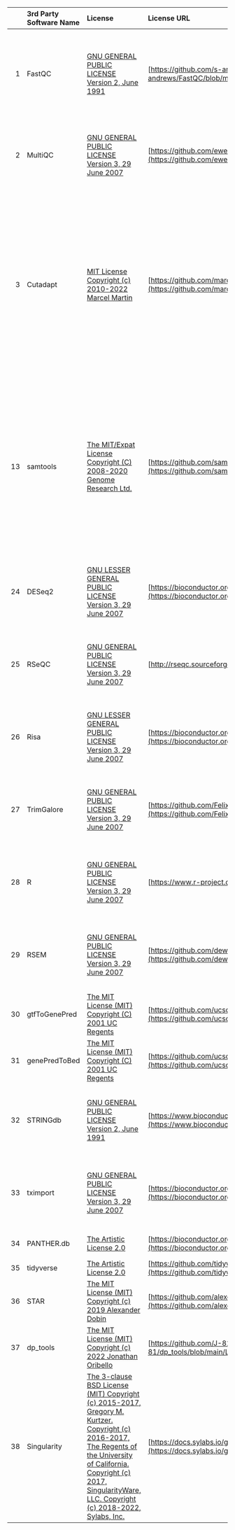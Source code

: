 |     | 3rd Party Software Name | License                                                                                                                                                                                                                                                                                         | License URL                                                                                                                                                      | Copyright Notice                                                                                                                                                                                                                                                                                                                                                                                                                                                                                                     |
| --: | :---------------------- | :---------------------------------------------------------------------------------------------------------------------------------------------------------------------------------------------------------------------------------------------------------------------------------------------- | :--------------------------------------------------------------------------------------------------------------------------------------------------------------- | :------------------------------------------------------------------------------------------------------------------------------------------------------------------------------------------------------------------------------------------------------------------------------------------------------------------------------------------------------------------------------------------------------------------------------------------------------------------------------------------------------------------- |
|   1 | FastQC                  | [GNU GENERAL PUBLIC LICENSE Version 2, June 1991](RNAseq_3rd_Party_Software_Licenses/FASTQC_LICENSE.pdf)                                                                                                                                                                                        | [https://github.com/s-andrews/FastQC/blob/master/LICENSE](https://github.com/s-andrews/FastQC/blob/master/LICENSE)                                               | Copyright (C) 1989, 1991 Free Software Foundation, Inc., 51 Franklin Street, Fifth Floor, Boston, MA 02110-1301 USA Everyone is permitted to copy and distribute verbatim copies of this license document, but changing it is not allowed.                                                                                                                                                                                                                                                                           |
|   2 | MultiQC                 | [GNU GENERAL PUBLIC LICENSE Version 3, 29 June 2007](RNAseq_3rd_Party_Software_Licenses/MultiQC_LICENSE.pdf)                                                                                                                                                                                    | [https://github.com/ewels/MultiQC/blob/master/LICENSE](https://github.com/ewels/MultiQC/blob/master/LICENSE)                                                     | Copyright (C) 2007 Free Software Foundation, Inc <http://fsf.org/> Everyone is permitted to copy and distribute verbatim copies of this license document, but changing it is not allowed.                                                                                                                                                                                                                                                                                                                            |
|   3 | Cutadapt                | [MIT License Copyright (c) 2010-2022 Marcel Martin](RNAseq_3rd_Party_Software_Licenses/cutadapt_LICENSE.pdf)                                                                                                                                                                                                | [https://github.com/marcelm/cutadapt/blob/main/LICENSE](https://github.com/marcelm/cutadapt/blob/main/LICENSE)                                                   | Copyright (c) 2010-2022 Marcel Martin <marcel.martin@scilifelab.se> Permission is hereby granted, free of charge, to any person obtaining a copy of this software and associated documentation files (the "Software"), to deal in the Software without restriction, including without limitation the rights to use, copy, modify, merge, publish, distribute, sublicense, and/or sell copies of the Software, and to permit persons to whom the Software is furnished to do so, subject to the following conditions: |
|  13 | samtools                | [The MIT/Expat License Copyright (C) 2008-2020 Genome Research Ltd.](RNAseq_3rd_Party_Software_Licenses/samtools_LICENSE.pdf)                                                                                                                                                                   | [https://github.com/samtools/samtools/blob/develop/LICENSE](https://github.com/samtools/samtools/blob/develop/LICENSE)                                           | Copyright (C) 2008-2021 Genome Research Ltd. Permission is hereby granted, free of charge, to any person obtaining a copy of this software and associated documentation files (the "Software"), to deal in the Software without restriction, including without limitation the rights to use, copy, modify, merge, publish, distribute, sublicense, and/or sell copies of the Software, and to permit persons to whom the Software is furnished to do so, subject to the following conditions:                        |
|  24 | DESeq2                  | [GNU LESSER GENERAL PUBLIC LICENSE Version 3, 29 June 2007](RNAseq_3rd_Party_Software_Licenses/lgpl-3.0_GENERIC.pdf)                                                                                                                                                                            | [https://bioconductor.org/packages/release/bioc/html/DESeq2.html](https://bioconductor.org/packages/release/bioc/html/DESeq2.html)                               | Copyright (C) 2007 Free Software Foundation, Inc. http://fsf.org/ Everyone is permitted to copy and distribute verbatim copies of this license document, but changing it is not allowed.                                                                                                                                                                                                                                                                                                                             |
|  25 | RSeQC                   | [GNU GENERAL PUBLIC LICENSE Version 3, 29 June 2007](RNAseq_3rd_Party_Software_Licenses/gpl-3.0_GENERIC.pdf)                                                                                                                                                                                    | [http://rseqc.sourceforge.net](http://rseqc.sourceforge.net)                                                                                                     | Copyright (C) 2007 Free Software Foundation, Inc. http://fsf.org/ Everyone is permitted to copy and distribute verbatim copies of this license document, but changing it is not allowed.                                                                                                                                                                                                                                                                                                                             |
|  26 | Risa                    | [GNU LESSER GENERAL PUBLIC LICENSE Version 3, 29 June 2007](RNAseq_3rd_Party_Software_Licenses/lgpl-3.0_GENERIC.pdf)                                                                                                                                                                            | [https://bioconductor.org/packages/release/bioc/html/Risa.html](https://bioconductor.org/packages/release/bioc/html/Risa.html)                                   | Copyright (C) 2007 Free Software Foundation, Inc. http://fsf.org/ Everyone is permitted to copy and distribute verbatim copies of this license document, but changing it is not allowed.                                                                                                                                                                                                                                                                                                                             |
|  27 | TrimGalore              | [GNU GENERAL PUBLIC LICENSE Version 3, 29 June 2007](RNAseq_3rd_Party_Software_Licenses/gpl-3.0_GENERIC.pdf)                                                                                                                                                                                    | [https://github.com/FelixKrueger/TrimGalore/blob/master/LICENSE](https://github.com/FelixKrueger/TrimGalore/blob/master/LICENSE)                                 | Copyright (C) 2007 Free Software Foundation, Inc. http://fsf.org/ Everyone is permitted to copy and distribute verbatim copies of this license document, but changing it is not allowed.                                                                                                                                                                                                                                                                                                                             |
|  28 | R                       | [GNU GENERAL PUBLIC LICENSE Version 3, 29 June 2007](RNAseq_3rd_Party_Software_Licenses/gpl-3.0_GENERIC.pdf)                                                                                                                                                                                    | [https://www.r-project.org/Licenses/](https://www.r-project.org/Licenses/)                                                                                       | Copyright (C) 2007 Free Software Foundation, Inc. http://fsf.org/ Everyone is permitted to copy and distribute verbatim copies of this license document, but changing it is not allowed.                                                                                                                                                                                                                                                                                                                             |
|  29 | RSEM                    | [GNU GENERAL PUBLIC LICENSE Version 3, 29 June 2007](RNAseq_3rd_Party_Software_Licenses/gpl-3.0_GENERIC.pdf)                                                                                                                                                                                    | [https://github.com/deweylab/RSEM/blob/master/README.md#license](https://github.com/deweylab/RSEM/blob/master/README.md#license)                                 | Copyright (C) 2007 Free Software Foundation, Inc. http://fsf.org/ Everyone is permitted to copy and distribute verbatim copies of this license document, but changing it is not allowed.                                                                                                                                                                                                                                                                                                                             |
|  30 | gtfToGenePred           | [The MIT License (MIT) Copyright (C) 2001 UC Regents](RNAseq_3rd_Party_Software_Licenses/ucscGenomeBrowser-kent-license-MIT.pdf)                                                                                                                                                                | [https://github.com/ucscGenomeBrowser/kent/blob/master/LICENSE](https://github.com/ucscGenomeBrowser/kent/blob/master/LICENSE)                                   | Copyright (C) 2001 UC Regents                                                                                                                                                                                                                                                                                                                                                                                                                                                                                        |
|  31 | genePredToBed           | [The MIT License (MIT) Copyright (C) 2001 UC Regents](RNAseq_3rd_Party_Software_Licenses/ucscGenomeBrowser-kent-license-MIT.pdf)                                                                                                                                                                | [https://github.com/ucscGenomeBrowser/kent/blob/master/LICENSE](https://github.com/ucscGenomeBrowser/kent/blob/master/LICENSE)                                   | Copyright (C) 2001 UC Regents                                                                                                                                                                                                                                                                                                                                                                                                                                                                                        |
|  32 | STRINGdb                | [GNU GENERAL PUBLIC LICENSE Version 2, June 1991](RNAseq_3rd_Party_Software_Licenses/gpl-2.0_GENERIC.pdf)                                                                                                                                                                                       | [https://www.bioconductor.org/packages/release/bioc/html/STRINGdb.html](https://www.bioconductor.org/packages/release/bioc/html/STRINGdb.html)                   | Copyright (C) 2007 Free Software Foundation, Inc. http://fsf.org/ Everyone is permitted to copy and distribute verbatim copies of this license document, but changing it is not allowed.                                                                                                                                                                                                                                                                                                                             |
|  33 | tximport                | [GNU GENERAL PUBLIC LICENSE Version 3, 29 June 2007](RNAseq_3rd_Party_Software_Licenses/gpl-3.0_GENERIC.pdf)                                                                                                                                                                                    | [https://bioconductor.org/packages/release/bioc/html/tximport.html](https://bioconductor.org/packages/release/bioc/html/tximport.html)                           | Copyright (C) 2007 Free Software Foundation, Inc. http://fsf.org/ Everyone is permitted to copy and distribute verbatim copies of this license document, but changing it is not allowed.                                                                                                                                                                                                                                                                                                                             |
|  34 | PANTHER.db              | [The Artistic License 2.0](RNAseq_3rd_Party_Software_Licenses/artistic-2.0_GENERIC.pdf)                                                                                                                                                                                                         | [https://bioconductor.org/packages/release/data/annotation/html/PANTHER.db.html](https://bioconductor.org/packages/release/data/annotation/html/PANTHER.db.html) | Copyright (C) 2000-20006 The Perl Foundation.                                                                                                                                                                                                                                                                                                                                                                                                                                                                        |
|  35 | tidyverse               | [The Artistic License 2.0](RNAseq_3rd_Party_Software_Licenses/tidyverse_LICENSE.pdf)                                                                                                                                                                                                            | [https://github.com/tidyverse/tidyverse/blob/main/LICENSE.md](https://github.com/tidyverse/tidyverse/blob/main/LICENSE.md)                                       | Copyright (c) 2021 tidyverse authors                                                                                                                                                                                                                                                                                                                                                                                                                                                                                 |
|  36 | STAR                    | [The MIT License (MIT) Copyright (c) 2019 Alexander Dobin](RNAseq_3rd_Party_Software_Licenses/STAR_LICENSE.pdf)                                                                                                                                                                                 | [https://github.com/alexdobin/STAR/blob/master/LICENSE](https://github.com/alexdobin/STAR/blob/master/LICENSE)                                                   | Copyright (c) 2019 Alexander Dobin                                                                                                                                                                                                                                                                                                                                                                                                                                                                                   |
|  37 | dp_tools                | [The MIT License (MIT) Copyright (c) 2022 Jonathan Oribello](RNAseq_3rd_Party_Software_Licenses/dp_tools_LICENSE.pdf)                                                                                                                                                                           | [https://github.com/J-81/dp_tools/blob/main/LICENSE](https://github.com/J-81/dp_tools/blob/main/LICENSE)                                                         | Copyright (c) 2022 Jonathan Oribello                                                                                                                                                                                                                                                                                                                                                                                                                                                                                 |
|  38 | Singularity             | [The 3-clause BSD License (MIT) Copyright (c) 2015-2017, Gregory M. Kurtzer. Copyright (c) 2016-2017, The Regents of the University of California. Copyright (c) 2017, SingularityWare, LLC. Copyright (c) 2018-2022, Sylabs, Inc.](RNAseq_3rd_Party_Software_Licenses/Singularity_LICENSE.pdf) | [https://docs.sylabs.io/guides/3.9/user-guide/license.html](https://docs.sylabs.io/guides/3.9/user-guide/license.html)                                           | Copyright (c) 2015-2017, Gregory M. Kurtzer. Copyright (c) 2016-2017, The Regents of the University of California. Copyright (c) 2017, SingularityWare, LLC. Copyright (c) 2018-2022, Sylabs, Inc.                                                                                                                                                                                                                                                                                                                   |

